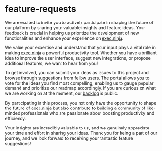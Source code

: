 # feature-requests

We are excited to invite you to actively participate in shaping the future of our platform by sharing your valuable insights and feature ideas. Your feedback is crucial in helping us prioritize the development of new functionalities and enhance your experience on [exec.ninja](http://exec.ninja/).

We value your expertise and understand that your input plays a vital role in making [exec.ninja](http://exec.ninja/) a powerful productivity tool. Whether you have a brilliant idea to improve the user interface, suggest new integrations, or propose additional features, we want to hear from you!

To get involved, you can submit your ideas as issues to this project and browse through suggestions from fellow users. The portal allows you to vote for the ideas you find most compelling, enabling us to gauge popular demand and prioritize our roadmap accordingly. If you are curious on what we are working on at the moment, our [backlog](https://github.com/orgs/exec-ninja/projects/1/views/1) is public. 

By participating in this process, you not only have the opportunity to shape the future of [exec.ninja](http://exec.ninja/) but also contribute to building a community of like-minded professionals who are passionate about boosting productivity and efficiency.

Your insights are incredibly valuable to us, and we genuinely appreciate your time and effort in sharing your ideas. Thank you for being a part of our journey, and we look forward to receiving your fantastic feature suggestions!
